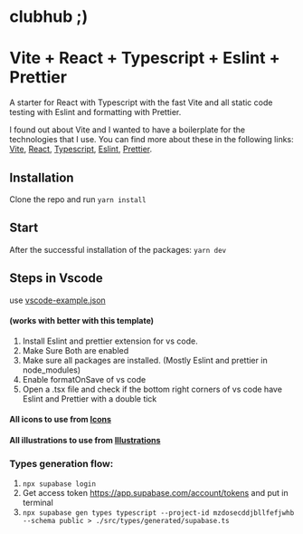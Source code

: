 # clubhub ;)

# Vite + React + Typescript + Eslint + Prettier

A starter for React with Typescript with the fast Vite and all static code testing with Eslint and formatting with Prettier.

I found out about Vite and I wanted to have a boilerplate for the technologies that I use. You can find more about these in the following links: [Vite](https://github.com/vitejs/vite), [React](https://reactjs.org/), [Typescript](https://www.typescriptlang.org/), [Eslint](https://eslint.org/), [Prettier](https://prettier.io/).

## Installation

Clone the repo and run `yarn install`

## Start

After the successful installation of the packages: `yarn dev`

## Steps in Vscode

use [vscode-example.json](vscode-example.json)

#### (works with better with this template)

1. Install Eslint and prettier extension for vs code.
2. Make Sure Both are enabled
3. Make sure all packages are installed. (Mostly Eslint and prettier in node_modules)
4. Enable formatOnSave of vs code
5. Open a .tsx file and check if the bottom right corners of vs code have Eslint and Prettier with a double tick

#### All icons to use from [Icons](https://tabler-icons.io/)

#### All illustrations to use from [Illustrations](https://undraw.co/illustrations)

### Types generation flow:

1. `npx supabase login`
2. Get access token https://app.supabase.com/account/tokens and put in terminal
3. `npx supabase gen types typescript --project-id mzdosecddjbllfefjwhb --schema public > ./src/types/generated/supabase.ts`
